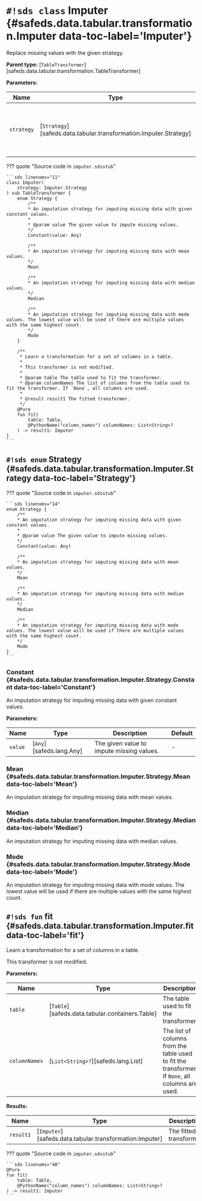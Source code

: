 # `#!sds class` Imputer {#safeds.data.tabular.transformation.Imputer data-toc-label='Imputer'}

Replace missing values with the given strategy.

**Parent type:** [`TableTransformer`][safeds.data.tabular.transformation.TableTransformer]

**Parameters:**

| Name | Type | Description | Default |
|------|------|-------------|---------|
| `strategy` | [`Strategy`][safeds.data.tabular.transformation.Imputer.Strategy] | The strategy used to impute missing values. Use the classes nested inside `Imputer.Strategy` to specify it. | - |

??? quote "Source code in `imputer.sdsstub`"

    ```sds linenums="11"
    class Imputer(
        strategy: Imputer.Strategy
    ) sub TableTransformer {
        enum Strategy {
            /**
            * An imputation strategy for imputing missing data with given constant values.
            *
            * @param value The given value to impute missing values.
            */
            Constant(value: Any)
    
            /**
            * An imputation strategy for imputing missing data with mean values.
            */
            Mean
    
            /**
            * An imputation strategy for imputing missing data with median values.
            */
            Median
    
            /**
            * An imputation strategy for imputing missing data with mode values. The lowest value will be used if there are multiple values with the same highest count.
            */
            Mode
        }
    
        /**
         * Learn a transformation for a set of columns in a table.
         *
         * This transformer is not modified.
         *
         * @param table The table used to fit the transformer.
         * @param columnNames The list of columns from the table used to fit the transformer. If `None`, all columns are used.
         *
         * @result result1 The fitted transformer.
         */
        @Pure
        fun fit(
            table: Table,
            @PythonName("column_names") columnNames: List<String>?
        ) -> result1: Imputer
    }
    ```

## `#!sds enum` Strategy {#safeds.data.tabular.transformation.Imputer.Strategy data-toc-label='Strategy'}

??? quote "Source code in `imputer.sdsstub`"

    ```sds linenums="14"
    enum Strategy {
        /**
        * An imputation strategy for imputing missing data with given constant values.
        *
        * @param value The given value to impute missing values.
        */
        Constant(value: Any)
    
        /**
        * An imputation strategy for imputing missing data with mean values.
        */
        Mean
    
        /**
        * An imputation strategy for imputing missing data with median values.
        */
        Median
    
        /**
        * An imputation strategy for imputing missing data with mode values. The lowest value will be used if there are multiple values with the same highest count.
        */
        Mode
    }
    ```

### Constant {#safeds.data.tabular.transformation.Imputer.Strategy.Constant data-toc-label='Constant'}

An imputation strategy for imputing missing data with given constant values.

**Parameters:**

| Name | Type | Description | Default |
|------|------|-------------|---------|
| `value` | [`Any`][safeds.lang.Any] | The given value to impute missing values. | - |

### Mean {#safeds.data.tabular.transformation.Imputer.Strategy.Mean data-toc-label='Mean'}

An imputation strategy for imputing missing data with mean values.

### Median {#safeds.data.tabular.transformation.Imputer.Strategy.Median data-toc-label='Median'}

An imputation strategy for imputing missing data with median values.

### Mode {#safeds.data.tabular.transformation.Imputer.Strategy.Mode data-toc-label='Mode'}

An imputation strategy for imputing missing data with mode values. The lowest value will be used if there are multiple values with the same highest count.

## `#!sds fun` fit {#safeds.data.tabular.transformation.Imputer.fit data-toc-label='fit'}

Learn a transformation for a set of columns in a table.

This transformer is not modified.

**Parameters:**

| Name | Type | Description | Default |
|------|------|-------------|---------|
| `table` | [`Table`][safeds.data.tabular.containers.Table] | The table used to fit the transformer. | - |
| `columnNames` | [`List<String>?`][safeds.lang.List] | The list of columns from the table used to fit the transformer. If `None`, all columns are used. | - |

**Results:**

| Name | Type | Description |
|------|------|-------------|
| `result1` | [`Imputer`][safeds.data.tabular.transformation.Imputer] | The fitted transformer. |

??? quote "Source code in `imputer.sdsstub`"

    ```sds linenums="48"
    @Pure
    fun fit(
        table: Table,
        @PythonName("column_names") columnNames: List<String>?
    ) -> result1: Imputer
    ```
